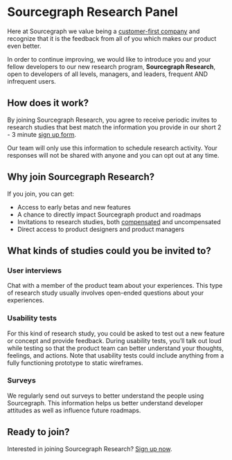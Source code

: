# Sourcegraph Research Panel

Here at Sourcegraph we value being a [customer-first company](../../../../company-info-and-process/values/customer-first.md) and recognize that it is the feedback from all of you which makes our product even better.

In order to continue improving, we would like to introduce you and your fellow developers to our new research program, **Sourcegraph Research**, open to developers of all levels, managers, and leaders, frequent AND infrequent users.

## How does it work?

By joining Sourcegraph Research, you agree to receive periodic invites to research studies that best match the information you provide in our short 2 - 3 minute [sign up form](https://share.hsforms.com/1tkScUc65Tm-Yu98zUZcLGw1n7ku).

Our team will only use this information to schedule research activity. Your responses will not be shared with anyone and you can opt out at any time.

## Why join Sourcegraph Research?

If you join, you can get:

- Access to early betas and new features
- A chance to directly impact Sourcegraph product and roadmaps
- Invitations to research studies, both [compensated](../product/process/user_research/user_research_compensation.md) and uncompensated
- Direct access to product designers and product managers

## What kinds of studies could you be invited to?

### User interviews

Chat with a member of the product team about your experiences. This type of research study usually involves open-ended questions about your experiences.

### Usability tests

For this kind of research study, you could be asked to test out a new feature or concept and provide feedback. During usability tests, you’ll talk out loud while testing so that the product team can better understand your thoughts, feelings, and actions. Note that usability tests could include anything from a fully functioning prototype to static wireframes.

### Surveys

We regularly send out surveys to better understand the people using Sourcegraph. This information helps us better understand developer attitudes as well as influence future roadmaps.

## Ready to join?

Interested in joining Sourcegraph Research? [Sign up now](https://share.hsforms.com/1tkScUc65Tm-Yu98zUZcLGw1n7ku).